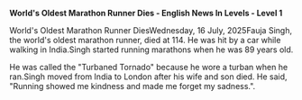 <p><strong>World's Oldest Marathon Runner Dies - English News In Levels - Level 1</strong></p>
<p>World's Oldest Marathon Runner DiesWednesday, 16 July, 2025Fauja Singh, the world's oldest marathon runner, died at 114. He was hit by a car while walking in India.Singh started running marathons when he was 89 years old.</p>
<p>He was called the "Turbaned Tornado" because he wore a turban when he ran.Singh moved from India to London after his wife and son died. He said, "Running showed me kindness and made me forget my sadness.".</p>